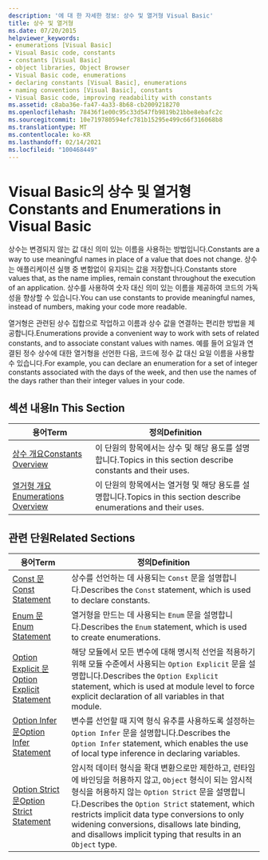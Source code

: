 ```yaml
---
description: '에 대 한 자세한 정보: 상수 및 열거형 Visual Basic'
title: 상수 및 열거형
ms.date: 07/20/2015
helpviewer_keywords:
- enumerations [Visual Basic]
- Visual Basic code, constants
- constants [Visual Basic]
- object libraries, Object Browser
- Visual Basic code, enumerations
- declaring constants [Visual Basic], enumerations
- naming conventions [Visual Basic], constants
- Visual Basic code, improving readability with constants
ms.assetid: c8aba36e-fa47-4a33-8b68-cb2009218270
ms.openlocfilehash: 78436f1e00c95c33d547fb9819b21bbe8ebafc2c
ms.sourcegitcommit: 10e719780594efc781b15295e499c66f316068b8
ms.translationtype: MT
ms.contentlocale: ko-KR
ms.lasthandoff: 02/14/2021
ms.locfileid: "100468449"
---
```

# <a name="constants-and-enumerations-in-visual-basic"></a><span data-ttu-id="7cd9d-103">Visual Basic의 상수 및 열거형</span><span class="sxs-lookup"><span data-stu-id="7cd9d-103">Constants and Enumerations in Visual Basic</span></span>

<span data-ttu-id="7cd9d-104">상수는 변경되지 않는 값 대신 의미 있는 이름을 사용하는 방법입니다.</span><span class="sxs-lookup"><span data-stu-id="7cd9d-104">Constants are a way to use meaningful names in place of a value that does not change.</span></span> <span data-ttu-id="7cd9d-105">상수는 애플리케이션 실행 중 변함없이 유지되는 값을 저장합니다.</span><span class="sxs-lookup"><span data-stu-id="7cd9d-105">Constants store values that, as the name implies, remain constant throughout the execution of an application.</span></span> <span data-ttu-id="7cd9d-106">상수를 사용하여 숫자 대신 의미 있는 이름을 제공하여 코드의 가독성을 향상할 수 있습니다.</span><span class="sxs-lookup"><span data-stu-id="7cd9d-106">You can use constants to provide meaningful names, instead of numbers, making your code more readable.</span></span>  
  
 <span data-ttu-id="7cd9d-107">열거형은 관련된 상수 집합으로 작업하고 이름과 상수 값을 연결하는 편리한 방법을 제공합니다.</span><span class="sxs-lookup"><span data-stu-id="7cd9d-107">Enumerations provide a convenient way to work with sets of related constants, and to associate constant values with names.</span></span> <span data-ttu-id="7cd9d-108">예를 들어 요일과 연결된 정수 상수에 대한 열거형을 선언한 다음, 코드에 정수 값 대신 요일 이름을 사용할 수 있습니다.</span><span class="sxs-lookup"><span data-stu-id="7cd9d-108">For example, you can declare an enumeration for a set of integer constants associated with the days of the week, and then use the names of the days rather than their integer values in your code.</span></span>  
  
## <a name="in-this-section"></a><span data-ttu-id="7cd9d-109">섹션 내용</span><span class="sxs-lookup"><span data-stu-id="7cd9d-109">In This Section</span></span>  
  
|<span data-ttu-id="7cd9d-110">용어</span><span class="sxs-lookup"><span data-stu-id="7cd9d-110">Term</span></span>|<span data-ttu-id="7cd9d-111">정의</span><span class="sxs-lookup"><span data-stu-id="7cd9d-111">Definition</span></span>|  
|---|---|  
|[<span data-ttu-id="7cd9d-112">상수 개요</span><span class="sxs-lookup"><span data-stu-id="7cd9d-112">Constants Overview</span></span>](constants-overview.md)|<span data-ttu-id="7cd9d-113">이 단원의 항목에서는 상수 및 해당 용도를 설명합니다.</span><span class="sxs-lookup"><span data-stu-id="7cd9d-113">Topics in this section describe constants and their uses.</span></span>|  
|[<span data-ttu-id="7cd9d-114">열거형 개요</span><span class="sxs-lookup"><span data-stu-id="7cd9d-114">Enumerations Overview</span></span>](enumerations-overview.md)|<span data-ttu-id="7cd9d-115">이 단원의 항목에서는 열거형 및 해당 용도를 설명합니다.</span><span class="sxs-lookup"><span data-stu-id="7cd9d-115">Topics in this section describe enumerations and their uses.</span></span>|  
  
## <a name="related-sections"></a><span data-ttu-id="7cd9d-116">관련 단원</span><span class="sxs-lookup"><span data-stu-id="7cd9d-116">Related Sections</span></span>  
  
|<span data-ttu-id="7cd9d-117">용어</span><span class="sxs-lookup"><span data-stu-id="7cd9d-117">Term</span></span>|<span data-ttu-id="7cd9d-118">정의</span><span class="sxs-lookup"><span data-stu-id="7cd9d-118">Definition</span></span>|  
|---|---|  
|[<span data-ttu-id="7cd9d-119">Const 문</span><span class="sxs-lookup"><span data-stu-id="7cd9d-119">Const Statement</span></span>](../../../language-reference/statements/const-statement.md)|<span data-ttu-id="7cd9d-120">상수를 선언하는 데 사용되는 `Const` 문을 설명합니다.</span><span class="sxs-lookup"><span data-stu-id="7cd9d-120">Describes the `Const` statement, which is used to declare constants.</span></span>|  
|[<span data-ttu-id="7cd9d-121">Enum 문</span><span class="sxs-lookup"><span data-stu-id="7cd9d-121">Enum Statement</span></span>](../../../language-reference/statements/enum-statement.md)|<span data-ttu-id="7cd9d-122">열거형을 만드는 데 사용되는 `Enum` 문을 설명합니다.</span><span class="sxs-lookup"><span data-stu-id="7cd9d-122">Describes the `Enum` statement, which is used to create enumerations.</span></span>|  
|[<span data-ttu-id="7cd9d-123">Option Explicit 문</span><span class="sxs-lookup"><span data-stu-id="7cd9d-123">Option Explicit Statement</span></span>](../../../language-reference/statements/option-explicit-statement.md)|<span data-ttu-id="7cd9d-124">해당 모듈에서 모든 변수에 대해 명시적 선언을 적용하기 위해 모듈 수준에서 사용되는 `Option Explicit` 문을 설명합니다.</span><span class="sxs-lookup"><span data-stu-id="7cd9d-124">Describes the `Option Explicit` statement, which is used at module level to force explicit declaration of all variables in that module.</span></span>|  
|[<span data-ttu-id="7cd9d-125">Option Infer 문</span><span class="sxs-lookup"><span data-stu-id="7cd9d-125">Option Infer Statement</span></span>](../../../language-reference/statements/option-infer-statement.md)|<span data-ttu-id="7cd9d-126">변수를 선언할 때 지역 형식 유추를 사용하도록 설정하는 `Option Infer` 문을 설명합니다.</span><span class="sxs-lookup"><span data-stu-id="7cd9d-126">Describes the `Option Infer` statement, which enables the use of local type inference in declaring variables.</span></span>|  
|[<span data-ttu-id="7cd9d-127">Option Strict 문</span><span class="sxs-lookup"><span data-stu-id="7cd9d-127">Option Strict Statement</span></span>](../../../language-reference/statements/option-strict-statement.md)|<span data-ttu-id="7cd9d-128">암시적 데이터 형식을 확대 변환으로만 제한하고, 런타임에 바인딩을 허용하지 않고, `Object` 형식이 되는 암시적 형식을 허용하지 않는 `Option Strict` 문을 설명합니다.</span><span class="sxs-lookup"><span data-stu-id="7cd9d-128">Describes the `Option Strict` statement, which restricts implicit data type conversions to only widening conversions, disallows late binding, and disallows implicit typing that results in an `Object` type.</span></span>|
